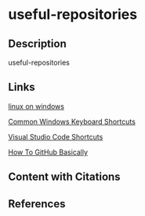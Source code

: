 # useful-repositories

## Description

useful-repositories

## Links

[linux on windows](https://github.com/linux-on-windows)

[Common Windows Keyboard Shortcuts](https://github.com/Common-Windows-Keyboard-Shortcuts)

[Visual Studio Code Shortcuts](https://github.com/Visual-Studio-Code-Shortcuts)

[How To GitHub Basically](https://github.com/How-To-GitHub-Basically)

## Content with Citations




## References


